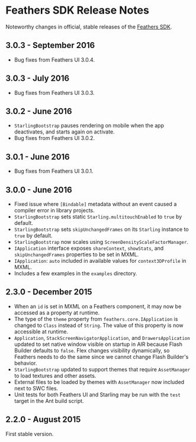 # Feathers SDK Release Notes

Noteworthy changes in official, stable releases of the [Feathers SDK](http://feathersui.com/sdk).

## 3.0.3 - September 2016

* Bug fixes from Feathers UI 3.0.4.

## 3.0.3 - July 2016

* Bug fixes from Feathers UI 3.0.3.

## 3.0.2 - June 2016

* `StarlingBootstrap` pauses rendering on mobile when the app deactivates, and starts again on activate.
* Bug fixes from Feathers UI 3.0.2.

## 3.0.1 - June 2016

* Bug fixes from Feathers UI 3.0.1.

## 3.0.0 - June 2016

* Fixed issue where `[Bindable]` metadata without an event caused a compiler error in library projects.
* `StarlingBootstrap` sets static `Starling.multitouchEnabled` to `true` by default.
* `StarlingBootstrap` sets `skipUnchangedFrames` on its `Starling` instance to `true` by default.
* `StarlingBootstrap` now scales using `ScreenDensityScaleFactorManager`.
* `IApplication` interface exposes `shareContext`, `showStats`, and `skipUnchangedFrames` properties to be set in MXML.
* `IApplication`: `auto` included in available values for `context3DProfile` in MXML.
* Includes a few examples in the `examples` directory.

## 2.3.0 - December 2015

* When an `id` is set in MXML on a Feathers component, it may now be accessed as a property at runtime.
* The type of the `theme` property from `feathers.core.IApplication` is changed to `Class` instead of `String`. The value of this property is now accessible at runtime.
* `Application`, `StackScreenNavigatorApplication`, and `DrawersApplication` updated to set native window visible on startup in AIR because Flash Builder defaults to `false`. Flex changes visibility dynamically, so Feathers needs to do the same since we cannot change Flash Builder's behavior.
* `StarlingBootstrap` updated to support themes that require `AssetManager` to load textures and other assets.
* External files to be loaded by themes with `AssetManager` now included next to SWC files.
* Unit tests for both Feathers UI and Starling may be run with the `test` target in the Ant build script.

## 2.2.0 - August 2015

First stable version.
